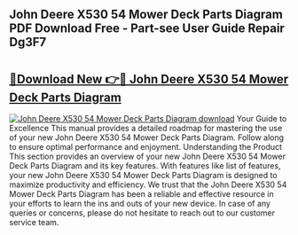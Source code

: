 ## John Deere X530 54 Mower Deck Parts Diagram PDF Download Free - Part-see User Guide Repair Dg3F7

# <h2><a href="http://dfl9ix.blite.top/?on=John+Deere+X530+54+Mower+Deck+Parts+Diagram">🔗Download New 👉🔴 John Deere X530 54 Mower Deck Parts Diagram</a></h2>

[![John Deere X530 54 Mower Deck Parts Diagram download](https://i.imgur.com/lujVjoI.png)](http://dfl9ix.blite.top/?on=John+Deere+X530+54+Mower+Deck+Parts+Diagram)
Your Guide to Excellence This manual provides a detailed roadmap for mastering the use of your new John Deere X530 54 Mower Deck Parts Diagram. Follow along to ensure optimal performance and enjoyment. Understanding the Product This section provides an overview of your new John Deere X530 54 Mower Deck Parts Diagram and its key features. With features like list of features, your new John Deere X530 54 Mower Deck Parts Diagram is designed to maximize productivity and efficiency. We trust that the John Deere X530 54 Mower Deck Parts Diagram has been a reliable and effective resource in your efforts to learn the ins and outs of your new device. In case of any queries or concerns, please do not hesitate to reach out to our customer service team.
